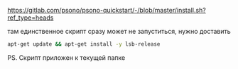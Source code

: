 ﻿https://gitlab.com/psono/psono-quickstart/-/blob/master/install.sh?ref_type=heads

там единственное скрипт сразу может не запуститься, нужно доставить
```bash
apt-get update && apt-get install -y lsb-release
```

PS. Скрипт приложен к текущей папке